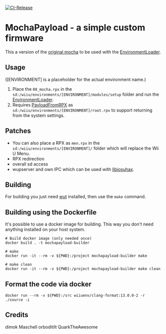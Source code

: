 [![CI-Release](https://github.com/wiiu-env/MochaPayload/actions/workflows/ci.yml/badge.svg)](https://github.com/wiiu-env/MochaPayload/actions/workflows/ci.yml)

# MochaPayload - a simple custom firmware
This a version of the [original mocha](https://github.com/dimok789/mocha) to be used with the [EnvironmentLoader](https://github.com/wiiu-env/EnvironmentLoader).

## Usage
([ENVIRONMENT] is a placeholder for the actual environment name.)
1. Place the `00_mocha.rpx` in the `sd:/wiiu/environments/[ENVIRONMENT]/modules/setup` folder and run the [EnvironmentLoader](https://github.com/wiiu-env/EnvironmentLoader).
2. Requires [PayloadFromRPX](https://github.com/wiiu-env/PayloadFromRPX) as `sd:/wiiu/environments/[ENVIRONMENT]/root.rpx` to support returning from the system settings.

## Patches
- You can also place a RPX as `men.rpx` in the `sd:/wiiu/environments/[ENVIRONMENT]/` folder which will replace the Wii U Menu.
- RPX redirection
- overall sd access
- wupserver and own IPC which can be used with [libiosuhax](https://github.com/wiiu-env/libiosuhax).

## Building

For building you just need [wut](https://github.com/devkitPro/wut/) installed, then use the `make` command.

## Building using the Dockerfile

It's possible to use a docker image for building. This way you don't need anything installed on your host system.

```
# Build docker image (only needed once)
docker build . -t mochapayload-builder

# make 
docker run -it --rm -v ${PWD}:/project mochapayload-builder make

# make clean
docker run -it --rm -v ${PWD}:/project mochapayload-builder make clean
```

## Format the code via docker

`docker run --rm -v ${PWD}:/src wiiuenv/clang-format:13.0.0-2 -r ./source -i`

## Credits
dimok
Maschell
orboditilt
QuarkTheAwesome